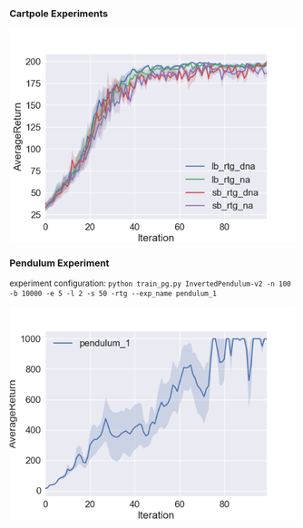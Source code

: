 ### Cartpole Experiments

![cartpole experiments](cartpole_experiments.png)

### Pendulum Experiment

experiment configuration: `python train_pg.py InvertedPendulum-v2 -n 100 -b 10000 -e 5 -l 2 -s 50 -rtg --exp_name pendulum_1`

![pendulum experiment](pendulum_1.png)
